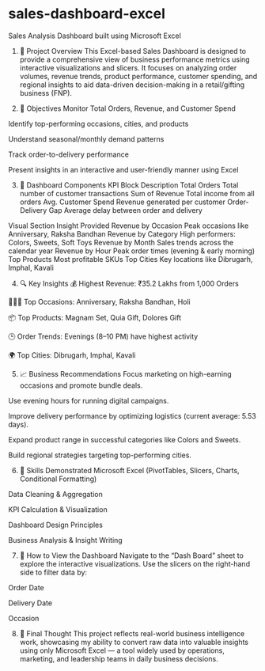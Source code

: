 # sales-dashboard-excel
Sales Analysis Dashboard built using Microsoft Excel


1. 📌 Project Overview
This Excel-based Sales Dashboard is designed to provide a comprehensive view of business performance metrics using interactive visualizations and slicers. It focuses on analyzing order volumes, revenue trends, product performance, customer spending, and regional insights to aid data-driven decision-making in a retail/gifting business (FNP).

2. 🎯 Objectives
Monitor Total Orders, Revenue, and Customer Spend

Identify top-performing occasions, cities, and products

Understand seasonal/monthly demand patterns

Track order-to-delivery performance

Present insights in an interactive and user-friendly manner using Excel

3. 🧩 Dashboard Components
KPI Block	Description
Total Orders	Total number of customer transactions
Sum of Revenue	Total income from all orders
Avg. Customer Spend	Revenue generated per customer
Order-Delivery Gap	Average delay between order and delivery

Visual Section	Insight Provided
Revenue by Occasion	Peak occasions like Anniversary, Raksha Bandhan
Revenue by Category	High performers: Colors, Sweets, Soft Toys
Revenue by Month	Sales trends across the calendar year
Revenue by Hour	Peak order times (evening & early morning)
Top Products	Most profitable SKUs
Top Cities	Key locations like Dibrugarh, Imphal, Kavali

4. 🔍 Key Insights
💰 Highest Revenue: ₹35.2 Lakhs from 1,000 Orders

🧑‍🤝‍🧑 Top Occasions: Anniversary, Raksha Bandhan, Holi

📦 Top Products: Magnam Set, Quia Gift, Dolores Gift

🕒 Order Trends: Evenings (8–10 PM) have highest activity

🌍 Top Cities: Dibrugarh, Imphal, Kavali

5. 📈 Business Recommendations
Focus marketing on high-earning occasions and promote bundle deals.

Use evening hours for running digital campaigns.

Improve delivery performance by optimizing logistics (current average: 5.53 days).

Expand product range in successful categories like Colors and Sweets.

Build regional strategies targeting top-performing cities.

6. 💼 Skills Demonstrated
Microsoft Excel (PivotTables, Slicers, Charts, Conditional Formatting)

Data Cleaning & Aggregation

KPI Calculation & Visualization

Dashboard Design Principles

Business Analysis & Insight Writing

7. 📎 How to View the Dashboard
Navigate to the “Dash Board” sheet to explore the interactive visualizations. Use the slicers on the right-hand side to filter data by:

Order Date

Delivery Date

Occasion

8. 🧠 Final Thought
This project reflects real-world business intelligence work, showcasing my ability to convert raw data into valuable insights using only Microsoft Excel — a tool widely used by operations, marketing, and leadership teams in daily business decisions.
